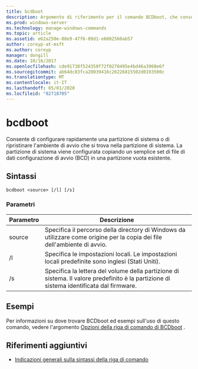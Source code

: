 ```yaml
---
title: bcdboot
description: Argomento di riferimento per il comando BCDboot, che consente di configurare rapidamente una partizione di sistema o di ripristinare l'ambiente di avvio che si trova nella partizione di sistema.
ms.prod: windows-server
ms.technology: manage-windows-commands
ms.topic: article
ms.assetid: e62a250e-08e9-47f6-89d1-e6002560ab57
author: coreyp-at-msft
ms.author: coreyp
manager: dongill
ms.date: 10/16/2017
ms.openlocfilehash: cde91738f524350f72f0278495e4bd46a3960e6f
ms.sourcegitcommit: ab64dc83fca28039416c26226815502d0193500c
ms.translationtype: MT
ms.contentlocale: it-IT
ms.lasthandoff: 05/01/2020
ms.locfileid: "82718705"
---
```

# <a name="bcdboot"></a>bcdboot

Consente di configurare rapidamente una partizione di sistema o di ripristinare l'ambiente di avvio che si trova nella partizione di sistema. La partizione di sistema viene configurata copiando un semplice set di file di dati configurazione di avvio (BCD) in una partizione vuota esistente.

## <a name="syntax"></a>Sintassi

```
bcdboot <source> [/l] [/s]
```

### <a name="parameters"></a>Parametri

| Parametro | Descrizione |
| --------- | ----------- |
| source | Specifica il percorso della directory di Windows da utilizzare come origine per la copia dei file dell'ambiente di avvio. |
| /l | Specifica le impostazioni locali. Le impostazioni locali predefinite sono inglesi (Stati Uniti). |
| /s | Specifica la lettera del volume della partizione di sistema. Il valore predefinito è la partizione di sistema identificata dal firmware. |

## <a name="examples"></a>Esempi

Per informazioni su dove trovare BCDboot ed esempi sull'uso di questo comando, vedere l'argomento [Opzioni della riga di comando di BCDboot](https://docs.microsoft.com/previous-versions/windows/it-pro/windows-8.1-and-8/hh824874(v=win.10)x) .

## <a name="additional-references"></a>Riferimenti aggiuntivi

- [Indicazioni generali sulla sintassi della riga di comando](command-line-syntax-key.md)
